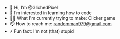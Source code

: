 - 👋 Hi, I’m @GlichedPixel
- 👀 I’m interested in learning how to code
- 🧑‍💻 What I'm currently trying to make: Clicker game
- 📫 How to reach me: randomman979@gmail.com
- ⚡ Fun fact: I'm not (that) stupid

<!---
GlichedPixel/GlichedPixel is a ✨ special ✨ repository because its `README.md` (this file) appears on your GitHub profile.
You can click the Preview link to take a look at your changes.
--->
